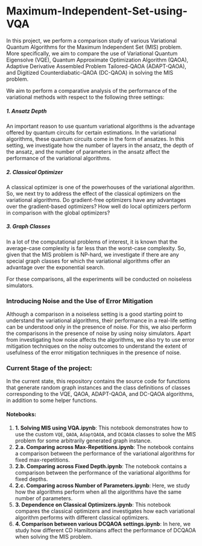 # Maximum-Independent-Set-using-VQA
In this project, we perform a comparison study of various Variational Quantum Algorithms for the Maximum Independent Set (MIS) problem. More specifically, we aim to compare the use of Variational Quantum Eigensolve (VQE), Quantum Approximate Optimization Algorithm (QAOA), Adaptive Derivative Assembled Problem Tailored-QAOA (ADAPT-QAOA), and Digitized Counterdiabatic-QAOA (DC-QAOA) in solving the MIS problem. 

We aim to perform a comparative analysis of the performance of the variational methods with respect to the following three settings:
##### 1. Ansatz Depth
An important reason to use quantum variational algorithms is the advantage offered by quantum circuits for certain estimations. In the variational algorithms, these quantum circuits come in the form of ansatzes. In this setting, we investigate how the number of layers in the ansatz, the depth of the ansatz, and the number of parameters in the ansatz affect the performance of the variational algorithms.

##### 2. Classical Optimizer
A classical optimizer is one of the powerhouses of the variational algorithm. So, we next try to address the effect of the classical optimizers on the variational algorithms. Do gradient-free optimizers have any advantages over the gradient-based optimizers? How well do local optimizers perform in comparison with the global optimizers?

##### 3. Graph Classes
In a lot of the computational problems of interest, it is known that the average-case complexity is far less than the worst-case complexity. So, given that the MIS problem is NP-hard, we investigate if there are any special graph classes for which the variational algorithms offer an advantage over the exponential search.

For these comparisons, all the experiments will be conducted on noiseless simulators.

### Introducing Noise and the Use of Error Mitigation

Although a comparison in a noiseless setting is a good starting point to understand the variational algorithms, their performance in a real-life setting can be understood only in the presence of noise. For this, we also perform the comparisons in the presence of noise by using noisy simulators. Apart from investigating how noise affects the algorithms, we also try to use error mitigation techniques on the noisy outcomes to understand the extent of usefulness of the error mitigation techniques in the presence of noise.

### Current Stage of the project:

In the current state, this repository contains the source code for functions that generate random graph instances and the class definitions of classes corresponding to the VQE, QAOA, ADAPT-QAOA, and DC-QAOA algorithms, in addition to some helper functions. 

#### Notebooks:

1. __1. Solving MIS using VQA.ipynb__: This notebook demonstrates how to use the custom `VQE`, `QAOA`, `AdaptQAOA`, and `DCQAOA` classes to solve the MIS problem for some arbitrarily generated graph instance.
2. __2.a. Comparing across Max-Repetitions.ipynb__: The notebook contains a comparison between the performance of the variational algorithms for fixed max-repetitions.
3. __2.b. Comparing across Fixed Depth.ipynb__: The notebook contains a comparison between the performance of the variational algorithms for fixed depths.
4.  __2.c. Comparing across Number of Parameters.ipynb__: Here, we study how the algorithms perform when all the algorithms have the same number of parameters.
5. __3. Dependence on Classical Optimizers.ipynb__: This notebook compares the classical optimizers and investigates how each variational algorithm performs with different classical optimizers.
6. __4. Comparison between various DCQAOA settings.ipynb__: In here, we study how different CD Hamiltonians affect the performance of DCQAOA when solving the MIS problem.